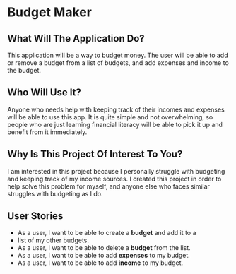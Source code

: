 # Budget Maker

## What Will The Application Do?
This application will be a way to budget money. The user will be able to
add or remove a budget from a list of budgets, and add expenses and 
income to the budget.

## Who Will Use It?
Anyone who needs help with keeping track of their incomes and expenses will be
able to use this app. It is quite simple and not overwhelming, so people
who are just learning financial literacy will be able to pick it up
and benefit from it immediately.

## Why Is This Project Of Interest To You?
I am interested in this project because I personally struggle with budgeting
and keeping track of my income sources. I created this project in order to 
help solve this problem for myself, and anyone else who faces similar
struggles with budgeting as I do.

## User Stories
- As a user, I want to be able to create a **budget** and add it to a 
- list of my other budgets.
- As a user, I want to be able to delete a **budget** from the list.
- As a user, I want to be able to add **expenses** to my budget.
- As a user, I want to be able to add **income** to my budget.
